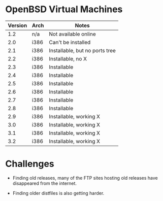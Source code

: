 # OpenBSD Virtual Machines

| Version | Arch    | Notes                          |
| ------- | ------- | ------------------------------ |
| 1.2     | n/a     | Not available online           |
| 2.0     | i386    | Can't be installed             |
| 2.1     | i386    | Installable, but no ports tree |
| 2.2     | i386    | Installable, no X              |
| 2.3     | i386    | Installable                    |
| 2.4     | i386    | Installable                    |
| 2.5     | i386    | Installable                    |
| 2.6     | i386    | Installable                    |
| 2.7     | i386    | Installable                    |
| 2.8     | i386    | Installable                    |
| 2.9     | i386    | Installable, working X         |
| 3.0     | i386    | Installable, working X         |
| 3.1     | i386    | Installable, working X         |
| 3.2     | i386    | Installable, working X         |

# Challenges

* Finding old releases, many of the FTP sites hosting old releases have
  disappeared from the internet.

* Finding older distfiles is also getting harder.
